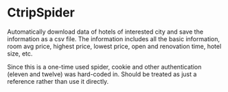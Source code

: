 # CtripSpider

Automatically download data of hotels of interested city and save the information as a csv file.
The information includes all the basic information, room avg price, highest price, lowest price,
open and renovation time, hotel size, etc.

Since this is a one-time used spider, cookie and other authentication (eleven and twelve) was
hard-coded in. Should be treated as just a reference rather than use it directly.

